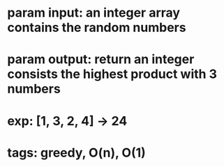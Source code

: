 # param input: an integer array contains the random numbers
# param output: return an integer consists the highest product with 3 numbers
# exp: [1, 3, 2, 4] -> 24
# tags: greedy, O(n), O(1)
